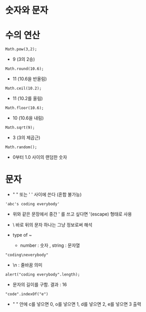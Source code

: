 숫자와 문자
===========
# 수의 연산
```
Math.pow(3,2);
```
*  9 (3의 2승)   
```
Math.round(10.6);
```
* 11 (10.6을 반올림)   
```
Math.ceil(10.2);
```
* 11 (10.2를 올림)   
```
Math.floor(10.6);
```
* 10 (10.6을 내림)
```
Math.sqrt(9);
```
* 3 (3의 제곱근)
```
Math.random();
```
* 0부터 1.0 사이의 랜덤한 숫자

# 문자
* " " 또는 ' ' 사이에 쓴다 (혼합 불가능)
```
'abc's coding everybody'
```
* 위와 같은 문장에서 중간 ' 를 쓰고 싶다면 \'(escape) 형태로 사용
* \ 바로 뒤의 문자 하나는 그냥 정보로써 해석   
   
* type of ~
  * number : 숫자 , string : 문자열   
    
```
"coding\neverybody"
```
* \n : 줄바꿈 의미
```
alert("coding everybody".length);
```
* 문자의 길이를 구함. 결과 : 16
```
"code".indexOf("e")
```
* " " 안에 c를 넣으면 0, o를 넣으면 1, d를 넣으면 2, e를 넣으면 3 출력
